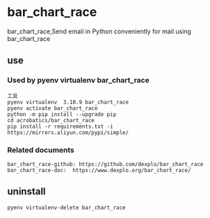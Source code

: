 # bar_chart_race

bar_chart_race,Send email in Python conveniently for mail using bar_chart_race

## use

### Used by pyenv virtualenv bar_chart_race

    工具
    pyenv virtualenv  3.10.9 bar_chart_race
    pyenv activate bar_chart_race
    python -m pip install --upgrade pip
    cd acrobatics/bar_chart_race
    pip install -r requirements.txt -i https://mirrors.aliyun.com/pypi/simple/

### Related documents

    bar_chart_race-github: https://github.com/dexplo/bar_chart_race
    bar_chart_race-doc:  https://www.dexplo.org/bar_chart_race/

## uninstall

    pyenv virtualenv-delete bar_chart_race
